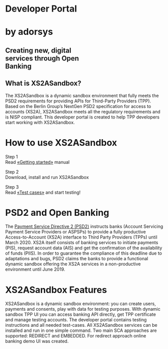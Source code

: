 <div class="hero">

# Developer Portal 
# by adorsys

<div class="hero-subheader">

## Creating new, digital <br/> services through Open <br/> Banking

</div>
</div>

<div class="what-sandbox-wrapper container">

## What is XS2ASandbox?

The XS2ASandbox is a dynamic sandbox environment that fully meets the PSD2 requirements for providing APIs for Third-Party Providers (TPP). Based on the Berlin Group’s NextGen PSD2 specification for access to accounts (XS2A), XS2ASandbox meets all the regulatory requirements and is NISP compliant. This developer portal is created to help TPP developers start working with XS2ASandbox.

</div>

<div class="how-use-api">

# How to use XS2ASandbox

<div class="steps-wrapper">

Step 1 <br/>
Read [«Getting started»](/getting-started) manual

<div class="arrow-right"></div>

Step 2 <br/>
Download, install and run XS2ASandbox

<div class="arrow-right"></div>

Step 3 <br/>
Read [«Test cases»](/test-cases) and start testing!

</div>
  
</div>

<div class="open-banking">
<div class="divider"></div>

# PSD2 and Open Banking

The [Payment Service Directive 2 (PSD2)](https://eur-lex.europa.eu/legal-content/EN/TXT/PDF/?uri=CELEX:32015L2366&from=EN) instructs banks (Account Servicing Payment Service Providers or ASPSPs) to provide a fully productive Access-to-Account (XS2A) interface to Third Party Providers (TPPs) until March 2020. XS2A itself consists of banking services to initiate payments (PIS), request account data (AIS) and get the confirmation of the availability of funds (PIIS). In order to guarantee the compliance of this deadline due to adaptations and bugs, PSD2 claims the banks to provide a functional dynamic sandbox offering the XS2A services in a non-productive environment until June 2019.

</div>

<div class="features-text">

# XS2ASandbox Features

XS2ASandbox is a dynamic sandbox environment: you can create users, payments and consents, play with data for testing purposes. With dynamic sandbox TPP UI you can access banking API directly, get TPP certificate and manage testing accounts. The developer portal contains testing instructions and all needed test-cases. All XS2ASandbox services can be installed and run in one simple command. Two main SCA approaches are supported: REDIRECT and EMBEDDED. For redirect approach online banking demo UI was created.

</div>
